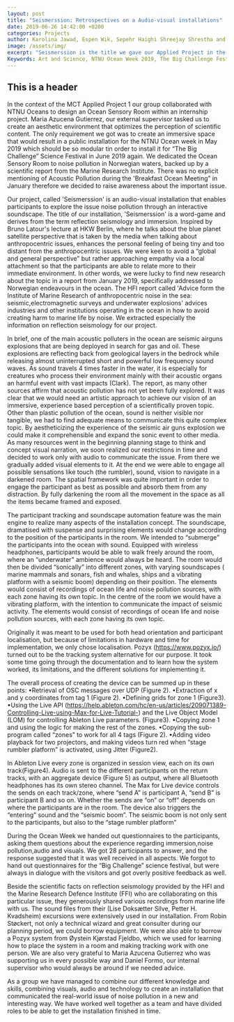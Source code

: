 ```yaml
---
layout: post
title: "Seismerssion: Retrospectives on a Audio-visual installations"
date: 2019-06-26 14:42:00 +0200
categories: Projects
author: Karolina Jawad, Espen Wik, Sepehr Haighi Shreejay Shrestha and Jørgen Nygard Varpe
image: /assets/img/
excerpt: "Seismerssion is the title we gave our Applied Project in the context of the MCT spring semester 2019. This audio-visual installation is dedicated to the widely unknown issue of sound pollution in the ocean. In collaboration with NTNU Oceans, an intership was established to develop and implement a public installation concept for 2 different venues."
Keywords: Art and Science, NTNU Ocean Week 2019, The Big Challenge Festival 2019, NTNU Oceans, Sound Pollution, sonic arts, multi-modality, human computer interaction, marine life, Posyx
---
```



## This is a header

In the context of the MCT Applied Project 1 our group collaborated with NTNU Oceans to design an Ocean Sensory Room within an internship project. Maria Azucena Gutierrez, our external supervisor tasked us to create an aesthetic environment that optimizes the perception of scientific content. The only requirement we got was to create an immersive space that would result in a public installation for the NTNU Ocean week in May 2019 which should be so modular tin order to install it for “The Big Challenge” Science Festival in June 2019 again. We dedicated the Ocean Sensory Room to noise pollution in Norwegian waters, backed up by a scientific report from the Marine Research Institute. There was no explicit mentioning of Acoustic Pollution during the 'Breakfast Ocean Meeting” in January therefore we decided to raise awareness about the important issue. 

Our project, called 'Seismerssion' is an audio-visual installation that enables participants to explore the issue noise pollution through an interactive soundscape. The title of our installation, 'Seismerssion' is a word-game and derives from the term reflection seismology and immersion. 
Inspired by Bruno Latour's lecture at HKW Berlin, where he talks about the blue planet satellite perspective that is taken by the media when talking about anthropocentric issues, enhances the personal feeling of being tiny and too distant from the anthropocentric issues. We were keen to avoid a “global and general perspective” but rather approaching empathy via a local attachment so that the participants are able to relate more to their immediate environment. In other words, we were lucky to find new research about the topic in a report from January 2019, specifically addressed to Norwegian endeavours in the ocean. The HFI report called 'Advice form the Institute of Marine Research of anthropocentric noise in the sea: seismic,electromagnetic surveys and underwater explosions' advices industries and other institutions operating in the ocean in how to avoid creating harm to marine life by noise. We extracted especially the information on reflection seismology for our project. 

In brief, one of the main acoustic polluters in the ocean are seismic airguns explosions that are being deployed in search for gas and oil. These explosions are reflecting back from geological layers in the bedrock while releasing almost uninterrupted short and powerful low frequency sound waves. As sound travels 4 times faster in the water, it is especially for creatures who process their environment mainly with their acoustic organs an harmful event with vast impacts (Clark). The report, as many other sources affirm that acoustic pollution has not yet been fully explored. 
It was clear that we would need an artistic approach to achieve our vision of an immersive, experience based perception of a scientifically proven topic. Other than plastic pollution of the ocean, sound is neither visible nor tangible, we had to find adequate means to communicate this quite complex topic. By aestheticizing the experience of the seismic air guns explosion we could make it comprehensible and expand the sonic event to other media.  As many resources went in the beginning planning stage to think and concept visual narration, we soon realized our restrictions in time and decided to work only with audio to communicate the issue. From there we gradually added visual elements to it. At the end we were able to engage all possible sensations like touch (the rumbler), sound, vision to navigate in a darkened room. The spatial framework was quite important in order to engage the participant as best as possible and absorb them from any distraction. By fully darkening the room all the movement in the space as all the items became framed and exposed. 

The participant tracking and soundscape automation feature was the main engine to realize many aspects of the installation concept. The soundscape, dramatised with suspense and surprising elements would change according to the position of the participants in the room. 
We intended to “submerge” the participants into the ocean with sound. Equipped with wireless headphones, participants would be able to walk freely around the room, where an “underwater” ambience would always be heard. The room would then be divided “sonically” into different zones, with varying soundscapes ( marine mammals and sonars, fish and whales, ships and a vibrating platform with a seismic boom) depending on their position. The elements would consist of recordings of ocean life and noise pollution sources, with each zone having its own topic. In the centre of the room we would have a vibrating platform, with the intention to communicate the impact of seismic activity. The elements would consist of recordings of ocean life and noise pollution sources, with each zone having its own topic. 

Originally it was meant to be used for both head orientation and participant localisation, but because of limitations in hardware and time for implementation, we only chose localisation. Pozyx (https://www.pozyx.io/) turned out to be the tracking system alternative for our purpose. It took some time going through the documentation and to learn how the system worked, its limitations, and the different solutions for implementing it. 

The overall process of creating the device can be summed up in these points:
•Retrieval of OSC messages over UDP (Figure 2).
•Extraction of x and y coordinates from tag 1 (Figure 2).
•Defining grids for zone 1 (Figure3).
•Using the Live API (https://help.ableton.com/hc/en-us/articles/209071389-Controlling-Live-using-Max-for-Live-Tutorial-) and the Live Object Model (LOM) for controlling Ableton Live parameters. (Figure3).
•Copying zone 1 and using the logic for making the rest of the zones.
•Copying the sub-program called “zones” to work for all 4 tags (Figure 2).
•Adding video playback for two projectors, and making videos turn red when “stage rumbler platform” is activated, using Jitter (Figure2). 

In Ableton Live every zone is organized in session view, each on its own track(Figure4). Audio is sent to the different participants on the return tracks, with an aggregate device (Figure 5) as output, where all Bluetooth headphones has its own stereo channel. The Max for Live device controls the sends on each track/zone, where “send A” is participant A, “send B” is participant B and so on. Whether the sends are “on” or “off” depends on where the participants are in the room. The device also triggers the “entering” sound and the “seismic boom”. The seismic boom is not only sent to the participants, but also to the “stage rumbler platform” 

During the Ocean Week we handed out questionnaires to the participants, asking them questions about the experience regarding immersion,noise pollution,audio and visuals. We got 28 participants to answer, and the response suggested that it was well received in all aspects. We forgot to hand out questionnaires for the “Big Challenge” science festival, but were always in dialogue with the visitors and got overly positive feedback as well. 

Beside the scientific facts on reflection seismology provided by the HFI and the Marine Research Defence Institute (FFI) who are collaborating on this particular issue, they generously shared various recordings from marine life with us. The sound files from their (Lise Doksætter Silve, Petter H. Kvadsheim) excursions were extensively used in our installation. From Robin Støckert, not only a technical wizard and great consulter during our planning period, we could borrow equipment. We were also able to borrow a Pozyx system from Øystein Kjørstad Fjeldbo, which we used for learning how to place the system in a room and making tracking work with one person. We are also very grateful to Maria Azucena Gutierrez who was supporting us in every possible way and Daniel Formo, our internal supervisor who would always be around if we needed advice. 

As a group we have managed to combine our different knowledge and skills, combining visuals, audio and technology to create an installation that communicated the real-world issue of noise pollution in a new and interesting way. We have worked well together as a team and have divided roles to be able to get the installation finished in time. 